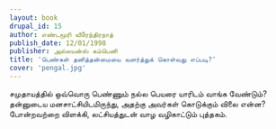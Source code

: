 ```yaml
---
layout: book
drupal_id: 15
author: எண்டமூரி வீரேந்திரநாத்
publish_date: 12/01/1998
publisher: அல்லயன்ஸ் கம்பெனி
title: 'பெண்கள் தனித்தன்மையை வளர்த்துக் கொள்வது எப்படி?'
cover: 'pengal.jpg'
---
```

சமுதாயத்தில் ஒவ்வொரு பெண்ணும் நல்ல பெயரை யாரிடம் வாங்க வேண்டும்? தன்னுடைய மனசாட்சியிடமிருந்து, அதற்கு அவர்கள் கொடுக்கும் விலை என்ன? போன்றவற்றை விளக்கி, லட்சியத்துடன் வாழ வழிகாட்டும் புத்தகம்.

